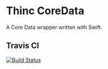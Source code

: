 # Thinc CoreData

A Core Data wrapper written with Swift. 

## Travis CI

[![Build Status](https://api.travis-ci.org/webair/thinc.swift.THCCoreData.svg)](https://travis-ci.org/webair/thinc.swift.THCCoreData)
